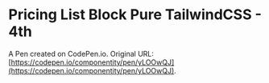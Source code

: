 # Pricing List Block Pure TailwindCSS - 4th

A Pen created on CodePen.io. Original URL: [https://codepen.io/componentity/pen/yLOOwQJ](https://codepen.io/componentity/pen/yLOOwQJ).


